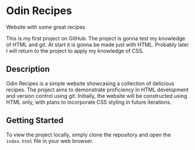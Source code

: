 # Odin Recipes

Website with some great recipes

This is my first project on GitHub. The project is gonna test my knowledge of HTML and git. At start it is gonna be made just with HTML. Probably later I will return to the project to apply my knowledge of CSS.

## Description

Odin Recipes is a simple website showcasing a collection of delicious recipes. The project aims to demonstrate proficiency in HTML development and version control using git. Initially, the website will be constructed using HTML only, with plans to incorporate CSS styling in future iterations.

## Getting Started

To view the project locally, simply clone the repository and open the `index.html` file in your web browser.
